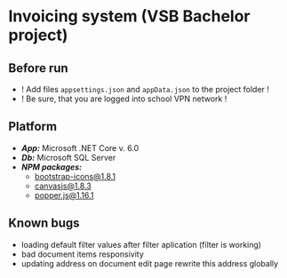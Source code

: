 # Invoicing system (VSB Bachelor project)

## Before run
- ! Add files ```appsettings.json``` and ```appData.json``` to the project folder !
- ! Be sure, that you are logged into school VPN network !

## Platform
- ***App:*** Microsoft .NET Core v. 6.0
- ***Db:*** Microsoft SQL Server
- ***NPM packages:***
  - bootstrap-icons@1.8.1
  - canvasjs@1.8.3
  - popper.js@1.16.1

## Known bugs
- loading default filter values after filter aplication (filter is working)
- bad document items responsivity
- updating address on document edit page rewrite this address globally

